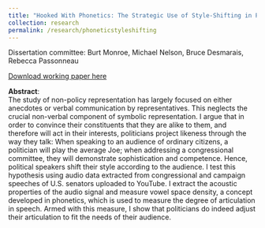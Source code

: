 ```yaml
---
title: "Hooked With Phonetics: The Strategic Use of Style-Shifting in Political Rhetoric"
collection: research
permalink: /research/phoneticstyleshifting
---
```


Dissertation committee: Burt Monroe, Michael Nelson, Bruce Desmarais, Rebecca Passonneau

[Download working paper here](http://markusneumann.github.io/files/MPSA_phonetics_Neumann.pdf)

**Abstract**:<br>
The study of non-policy representation has largely focused on either anecdotes or verbal communication by representatives. This neglects the crucial non-verbal component of symbolic representation. I argue that in order to convince their constituents that they are alike to them, and therefore will act in their interests, politicians project likeness through the way they talk: When speaking to an audience of ordinary citizens, a politician will play the average Joe; when addressing a congressional committee, they will demonstrate sophistication and competence. Hence, political speakers shift their style according to the audience. I test this hypothesis using audio data extracted from congressional and campaign speeches of U.S. senators uploaded to YouTube. I extract the acoustic properties of the audio signal and measure vowel space density, a concept developed in phonetics, which is used to measure the degree of articulation in speech. Armed with this measure, I show that politicians do indeed adjust their articulation to fit the needs of their audience.
